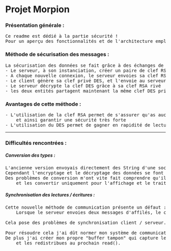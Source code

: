 
# Projet Morpion
### Présentation générale :
<pre>
Ce readme est dédié à la partie sécurité !
Pour un aperçu des fonctionnalités et de l'architecture employé, <a href="readme.md">voir ce readme-ci</a>
</pre>

### Méthode de sécurisation des messages :
<pre>
La sécurisation des données se fait grâce à des échanges de clefs DES encryptés sous RSA :
- Le serveur, à son instanciation, créer un paire de clef RSA
- A chaque nouvelle connexion, le serveur envoies sa clef RSA publique au client
- Le client génère sa clef privé DES, et l'envoie au serveur après l'avoir encrypté avec le clef RSA publique
- Le serveur décrypte la clef DES grâce à sa clef RSA rivé
- les deux entités partagent maintenant la même clef DES privé et peuvent communiquer en toute sécurité
</pre>

### Avantages de cette méthode :
<pre>
- L'utilisation de la clef RSA permet de s'assurer qu'as aucun moment on ne peut intercepter des données,
    et ainsi garantir une sécurité très forte
- L'utilisation du DES permet de gagner en rapidité de lecture et écriture face à une utilisation unique du RSA
</pre>

--------------------------------------------------------------------------------

### Difficultés rencontrées :
##### Conversion des types :
<pre>
L'ancienne version envoyais directement des String d'une socket à l'autre.
Cependant l'encryptage et le décryptage des données se font par des tableaux de bytes.
Des problèmes de conversion m'ont vite fait comprendre qu'il valait mieux envoyer directement des bytes,
    et les convertir uniquement pour l'affichage et le traitement.
</pre>

##### Synchronisation des lectures / écritures :
<pre>
Cette nouvelle méthode de communication présente un défaut :
    Lorsque le serveur envoies deux messages d'affilés, le client à tendance à lire les deux messages en un seul read().

Cela pose des problèmes de synchronisation client / serveur.

Pour résoudre cela j'ai dût normer mon système de communication avec un signal pour signifier la fin d'un message.
De plus j'ai créer mon propre "buffer tampon" qui capture les messages lorsqu'un seul read() en lit plusieurs,
    et les redistribues au prochain read().
</pre>